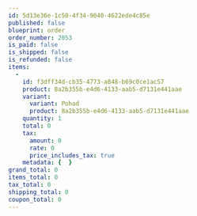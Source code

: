 ```yaml
---
id: 5d13e36e-1c50-4f34-9040-4622ede4c85e
published: false
blueprint: order
order_number: 2053
is_paid: false
is_shipped: false
is_refunded: false
items:
  -
    id: f3dff34d-cb35-4773-a848-b69c0ce1ac57
    product: 8a2b355b-e4d6-4133-aab5-d7131e441aae
    variant:
      variant: Pohod
      product: 8a2b355b-e4d6-4133-aab5-d7131e441aae
    quantity: 1
    total: 0
    tax:
      amount: 0
      rate: 0
      price_includes_tax: true
    metadata: {  }
grand_total: 0
items_total: 0
tax_total: 0
shipping_total: 0
coupon_total: 0
---
```

